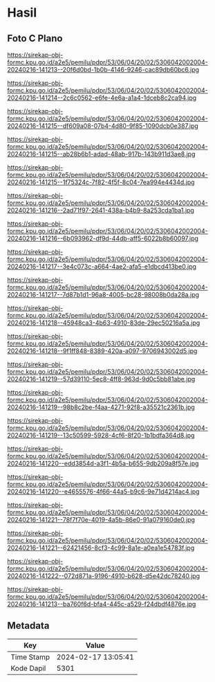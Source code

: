 # Hasil

## Foto C Plano

https://sirekap-obj-formc.kpu.go.id/a2e5/pemilu/pdpr/53/06/04/20/02/5306042002004-20240216-141213--20f6d0bd-1b0b-4146-9246-cac89db60bc6.jpg

https://sirekap-obj-formc.kpu.go.id/a2e5/pemilu/pdpr/53/06/04/20/02/5306042002004-20240216-141214--2c6c0562-e6fe-4e6a-a1a4-1dceb8c2ca94.jpg

https://sirekap-obj-formc.kpu.go.id/a2e5/pemilu/pdpr/53/06/04/20/02/5306042002004-20240216-141215--df609a08-07b4-4d80-9f85-1090dcb0e387.jpg

https://sirekap-obj-formc.kpu.go.id/a2e5/pemilu/pdpr/53/06/04/20/02/5306042002004-20240216-141215--ab28b6b1-adad-48ab-917b-143b911d3ae8.jpg

https://sirekap-obj-formc.kpu.go.id/a2e5/pemilu/pdpr/53/06/04/20/02/5306042002004-20240216-141215--1f75324c-7f82-4f5f-8c04-7ea994e4434d.jpg

https://sirekap-obj-formc.kpu.go.id/a2e5/pemilu/pdpr/53/06/04/20/02/5306042002004-20240216-141216--2ad71f97-2641-438a-b4b9-8a253cda1ba1.jpg

https://sirekap-obj-formc.kpu.go.id/a2e5/pemilu/pdpr/53/06/04/20/02/5306042002004-20240216-141216--6b093962-df9d-44db-aff5-6022b8b60097.jpg

https://sirekap-obj-formc.kpu.go.id/a2e5/pemilu/pdpr/53/06/04/20/02/5306042002004-20240216-141217--3e4c073c-a664-4ae2-afa5-e1dbcd413be0.jpg

https://sirekap-obj-formc.kpu.go.id/a2e5/pemilu/pdpr/53/06/04/20/02/5306042002004-20240216-141217--7d87b1d1-96a8-4005-bc28-98008b0da28a.jpg

https://sirekap-obj-formc.kpu.go.id/a2e5/pemilu/pdpr/53/06/04/20/02/5306042002004-20240216-141218--45948ca3-4b63-4910-83de-29ec50216a5a.jpg

https://sirekap-obj-formc.kpu.go.id/a2e5/pemilu/pdpr/53/06/04/20/02/5306042002004-20240216-141218--9f1ff848-8389-420a-a097-9706943002d5.jpg

https://sirekap-obj-formc.kpu.go.id/a2e5/pemilu/pdpr/53/06/04/20/02/5306042002004-20240216-141219--57d39110-5ec8-4ff8-963d-9d0c5bb81abe.jpg

https://sirekap-obj-formc.kpu.go.id/a2e5/pemilu/pdpr/53/06/04/20/02/5306042002004-20240216-141219--98b8c2be-f4aa-4271-92f8-a35521c2361b.jpg

https://sirekap-obj-formc.kpu.go.id/a2e5/pemilu/pdpr/53/06/04/20/02/5306042002004-20240216-141219--13c50599-5928-4cf6-8f20-1b1bdfa364d8.jpg

https://sirekap-obj-formc.kpu.go.id/a2e5/pemilu/pdpr/53/06/04/20/02/5306042002004-20240216-141220--edd3854d-a3f1-4b5a-b655-9db209a8f57e.jpg

https://sirekap-obj-formc.kpu.go.id/a2e5/pemilu/pdpr/53/06/04/20/02/5306042002004-20240216-141220--e4655576-4f66-44a5-b9c6-9e71d4214ac4.jpg

https://sirekap-obj-formc.kpu.go.id/a2e5/pemilu/pdpr/53/06/04/20/02/5306042002004-20240216-141221--78f7f70e-4019-4a5b-86e0-91a079160de0.jpg

https://sirekap-obj-formc.kpu.go.id/a2e5/pemilu/pdpr/53/06/04/20/02/5306042002004-20240216-141221--62421456-8cf3-4c99-8a1e-a0ea1e54783f.jpg

https://sirekap-obj-formc.kpu.go.id/a2e5/pemilu/pdpr/53/06/04/20/02/5306042002004-20240216-141222--072d871a-9196-4910-b628-d5e42dc78240.jpg

https://sirekap-obj-formc.kpu.go.id/a2e5/pemilu/pdpr/53/06/04/20/02/5306042002004-20240216-141213--ba760f6d-bfa4-445c-a529-f24dbdf4876e.jpg


## Metadata

| Key        | Value               |
| ---------- | ------------------- |
| Time Stamp | 2024-02-17 13:05:41 |
| Kode Dapil | 5301                |



